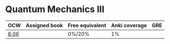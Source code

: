 

# Quantum Mechanics III

| OCW    | Assigned book       | Free equivalent | Anki coverage | GRE   |
| ------- | ------------- | ------------------- | --------------- | ------------- |
| [8.06](https://ocw.mit.edu/courses/physics/8-06-quantum-physics-iii-spring-2018/index.htm)      |                 | 0%/20%        | 1%    |
